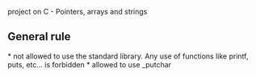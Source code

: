 project on C - Pointers, arrays and strings

<h2> General rule </h2>
 * not allowed to use the standard library. Any use of functions like printf, puts, etc… is forbidden
 * allowed to use _putchar
